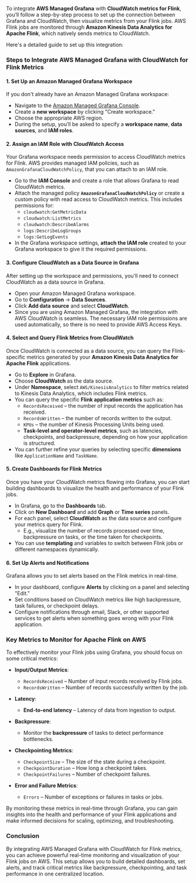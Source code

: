To integrate **AWS Managed Grafana** with **CloudWatch metrics for Flink**, you’ll follow a step-by-step process to set up the connection between Grafana and CloudWatch, then visualize metrics from your Flink jobs. AWS Flink jobs are monitored through **Amazon Kinesis Data Analytics for Apache Flink**, which natively sends metrics to CloudWatch.

Here's a detailed guide to set up this integration:

### Steps to Integrate AWS Managed Grafana with CloudWatch for Flink Metrics

#### 1. **Set Up an Amazon Managed Grafana Workspace**
   If you don't already have an Amazon Managed Grafana workspace:
   - Navigate to the [Amazon Managed Grafana Console](https://console.aws.amazon.com/grafana).
   - Create a **new workspace** by clicking "Create workspace."
   - Choose the appropriate AWS region.
   - During the setup, you’ll be asked to specify a **workspace name**, **data sources**, and **IAM roles**.

#### 2. **Assign an IAM Role with CloudWatch Access**
   Your Grafana workspace needs permission to access CloudWatch metrics for Flink. AWS provides managed IAM policies, such as `AmazonGrafanaCloudWatchPolicy`, that you can attach to an IAM role.

   - Go to the **IAM Console** and create a role that allows Grafana to read CloudWatch metrics.
   - Attach the managed policy **`AmazonGrafanaCloudWatchPolicy`** or create a custom policy with read access to CloudWatch metrics. This includes permissions for:
     - `cloudwatch:GetMetricData`
     - `cloudwatch:ListMetrics`
     - `cloudwatch:DescribeAlarms`
     - `logs:DescribeLogGroups`
     - `logs:GetLogEvents`
   - In the Grafana workspace settings, **attach the IAM role** created to your Grafana workspace to give it the required permissions.

#### 3. **Configure CloudWatch as a Data Source in Grafana**
   After setting up the workspace and permissions, you'll need to connect CloudWatch as a data source in Grafana.

   - Open your Amazon Managed Grafana workspace.
   - Go to **Configuration** -> **Data Sources**.
   - Click **Add data source** and select **CloudWatch**.
   - Since you are using Amazon Managed Grafana, the integration with AWS CloudWatch is seamless. The necessary IAM role permissions are used automatically, so there is no need to provide AWS Access Keys.

#### 4. **Select and Query Flink Metrics from CloudWatch**
   Once CloudWatch is connected as a data source, you can query the Flink-specific metrics generated by your **Amazon Kinesis Data Analytics for Apache Flink** applications.

   - Go to **Explore** in Grafana.
   - Choose **CloudWatch** as the data source.
   - Under **Namespace**, select `AWS/KinesisAnalytics` to filter metrics related to Kinesis Data Analytics, which includes Flink metrics.
   - You can query the specific **Flink application metrics** such as:
     - `RecordsReceived` – the number of input records the application has received.
     - `RecordsWritten` – the number of records written to the output.
     - `KPUs` – the number of Kinesis Processing Units being used.
     - **Task-level and operator-level metrics**, such as latencies, checkpoints, and backpressure, depending on how your application is structured.
   - You can further refine your queries by selecting specific **dimensions** like `ApplicationName` and `TaskName`.

#### 5. **Create Dashboards for Flink Metrics**
   Once you have your CloudWatch metrics flowing into Grafana, you can start building dashboards to visualize the health and performance of your Flink jobs.

   - In Grafana, go to the **Dashboards** tab.
   - Click on **New Dashboard** and add **Graph** or **Time series** panels.
   - For each panel, select **CloudWatch** as the data source and configure your metrics query for Flink.
     - E.g., visualize the number of records processed over time, backpressure on tasks, or the time taken for checkpoints.
   - You can use **templating** and variables to switch between Flink jobs or different namespaces dynamically.

#### 6. **Set Up Alerts and Notifications**
   Grafana allows you to set alerts based on the Flink metrics in real-time.
   - In your dashboard, configure **Alerts** by clicking on a panel and selecting "Edit."
   - Set conditions based on CloudWatch metrics like high backpressure, task failures, or checkpoint delays.
   - Configure notifications through email, Slack, or other supported services to get alerts when something goes wrong with your Flink application.

### Key Metrics to Monitor for Apache Flink on AWS
To effectively monitor your Flink jobs using Grafana, you should focus on some critical metrics:

- **Input/Output Metrics**:
  - `RecordsReceived` – Number of input records received by Flink jobs.
  - `RecordsWritten` – Number of records successfully written by the job.

- **Latency**:
  - **End-to-end latency** – Latency of data from ingestion to output.

- **Backpressure**:
  - Monitor the **backpressure** of tasks to detect performance bottlenecks.

- **Checkpointing Metrics**:
  - `CheckpointSize` – The size of the state during a checkpoint.
  - `CheckpointDuration` – How long a checkpoint takes.
  - `CheckpointFailures` – Number of checkpoint failures.

- **Error and Failure Metrics**:
  - `Errors` – Number of exceptions or failures in tasks or jobs.
  
By monitoring these metrics in real-time through Grafana, you can gain insights into the health and performance of your Flink applications and make informed decisions for scaling, optimizing, and troubleshooting.

### Conclusion
By integrating AWS Managed Grafana with CloudWatch for Flink metrics, you can achieve powerful real-time monitoring and visualization of your Flink jobs on AWS. This setup allows you to build detailed dashboards, set alerts, and track critical metrics like backpressure, checkpointing, and task performance in one centralized location.
